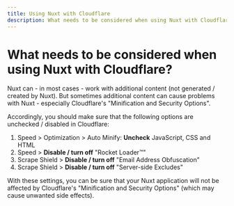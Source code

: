```yaml
---
title: Using Nuxt with Cloudflare
description: What needs to be considered when using Nuxt with Cloudflare?
---
```


# What needs to be considered when using Nuxt with Cloudflare?

Nuxt can - in most cases - work with additional content (not generated / created by Nuxt). But sometimes additional content can cause problems with Nuxt - especially Cloudflare's "Minification and Security Options".

Accordingly, you should make sure that the following options are unchecked / disabled in Cloudflare:

1. Speed > Optimization > Auto Minify: **Uncheck** JavaScript, CSS and HTML
2. Speed > **Disable / turn off** "Rocket Loader™"
3. Scrape Shield > **Disable / turn off** "Email Address Obfuscation"
4. Scrape Shield > **Disable / turn off** "Server-side Excludes"

With these settings, you can be sure that your Nuxt application will not be affected by Cloudflare's "Minification and Security Options" (which may cause unwanted side effects).
